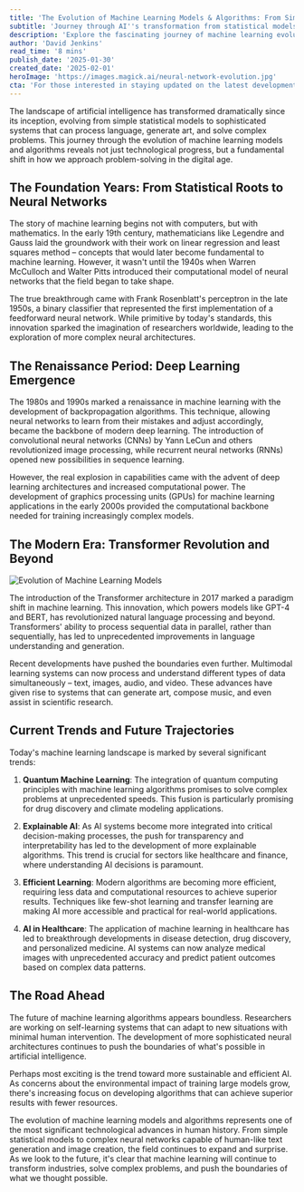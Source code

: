```yaml
---
title: 'The Evolution of Machine Learning Models & Algorithms: From Simple Perceptrons to Modern AI Powerhouses'
subtitle: 'Journey through AI''s transformation from statistical models to sophisticated systems'
description: 'Explore the fascinating journey of machine learning evolution, from its mathematical origins to today''s cutting-edge AI systems. Discover how simple statistical models evolved into sophisticated neural networks, and learn about current trends shaping the future of artificial intelligence.'
author: 'David Jenkins'
read_time: '8 mins'
publish_date: '2025-01-30'
created_date: '2025-02-01'
heroImage: 'https://images.magick.ai/neural-network-evolution.jpg'
cta: 'For those interested in staying updated on the latest developments in AI and machine learning, connect with us on LinkedIn: MagickAI, where we regularly share insights about the evolving landscape of artificial intelligence.'
---
```


The landscape of artificial intelligence has transformed dramatically since its inception, evolving from simple statistical models to sophisticated systems that can process language, generate art, and solve complex problems. This journey through the evolution of machine learning models and algorithms reveals not just technological progress, but a fundamental shift in how we approach problem-solving in the digital age.

## The Foundation Years: From Statistical Roots to Neural Networks

The story of machine learning begins not with computers, but with mathematics. In the early 19th century, mathematicians like Legendre and Gauss laid the groundwork with their work on linear regression and least squares method – concepts that would later become fundamental to machine learning. However, it wasn't until the 1940s when Warren McCulloch and Walter Pitts introduced their computational model of neural networks that the field began to take shape.

The true breakthrough came with Frank Rosenblatt's perceptron in the late 1950s, a binary classifier that represented the first implementation of a feedforward neural network. While primitive by today's standards, this innovation sparked the imagination of researchers worldwide, leading to the exploration of more complex neural architectures.

## The Renaissance Period: Deep Learning Emergence

The 1980s and 1990s marked a renaissance in machine learning with the development of backpropagation algorithms. This technique, allowing neural networks to learn from their mistakes and adjust accordingly, became the backbone of modern deep learning. The introduction of convolutional neural networks (CNNs) by Yann LeCun and others revolutionized image processing, while recurrent neural networks (RNNs) opened new possibilities in sequence learning.

However, the real explosion in capabilities came with the advent of deep learning architectures and increased computational power. The development of graphics processing units (GPUs) for machine learning applications in the early 2000s provided the computational backbone needed for training increasingly complex models.

## The Modern Era: Transformer Revolution and Beyond

![Evolution of Machine Learning Models](https://i.magick.ai/PIXE/1738472894038_magick_img.webp)

The introduction of the Transformer architecture in 2017 marked a paradigm shift in machine learning. This innovation, which powers models like GPT-4 and BERT, has revolutionized natural language processing and beyond. Transformers' ability to process sequential data in parallel, rather than sequentially, has led to unprecedented improvements in language understanding and generation.

Recent developments have pushed the boundaries even further. Multimodal learning systems can now process and understand different types of data simultaneously – text, images, audio, and video. These advances have given rise to systems that can generate art, compose music, and even assist in scientific research.

## Current Trends and Future Trajectories

Today's machine learning landscape is marked by several significant trends:

1. **Quantum Machine Learning**: The integration of quantum computing principles with machine learning algorithms promises to solve complex problems at unprecedented speeds. This fusion is particularly promising for drug discovery and climate modeling applications.

2. **Explainable AI**: As AI systems become more integrated into critical decision-making processes, the push for transparency and interpretability has led to the development of more explainable algorithms. This trend is crucial for sectors like healthcare and finance, where understanding AI decisions is paramount.

3. **Efficient Learning**: Modern algorithms are becoming more efficient, requiring less data and computational resources to achieve superior results. Techniques like few-shot learning and transfer learning are making AI more accessible and practical for real-world applications.

4. **AI in Healthcare**: The application of machine learning in healthcare has led to breakthrough developments in disease detection, drug discovery, and personalized medicine. AI systems can now analyze medical images with unprecedented accuracy and predict patient outcomes based on complex data patterns.

## The Road Ahead

The future of machine learning algorithms appears boundless. Researchers are working on self-learning systems that can adapt to new situations with minimal human intervention. The development of more sophisticated neural architectures continues to push the boundaries of what's possible in artificial intelligence.

Perhaps most exciting is the trend toward more sustainable and efficient AI. As concerns about the environmental impact of training large models grow, there's increasing focus on developing algorithms that can achieve superior results with fewer resources.

The evolution of machine learning models and algorithms represents one of the most significant technological advances in human history. From simple statistical models to complex neural networks capable of human-like text generation and image creation, the field continues to expand and surprise. As we look to the future, it's clear that machine learning will continue to transform industries, solve complex problems, and push the boundaries of what we thought possible.